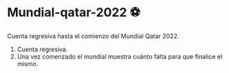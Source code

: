 # Mundial-qatar-2022 ⚽
Cuenta regresiva hasta el comienzo del Mundial Qatar 2022.

1. Cuenta regresiva. 
2. Una vez comenzado el mundial muestra cuánto falta para que finalice el mismo.
